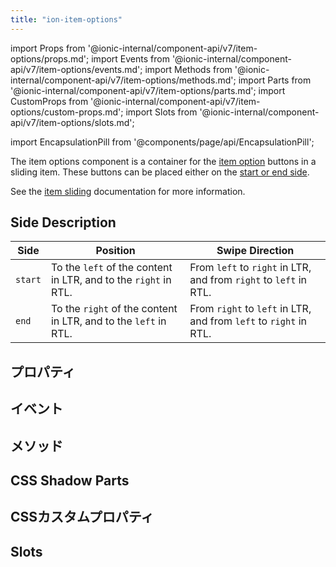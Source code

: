 ```yaml
---
title: "ion-item-options"
---
```

import Props from '@ionic-internal/component-api/v7/item-options/props.md';
import Events from '@ionic-internal/component-api/v7/item-options/events.md';
import Methods from '@ionic-internal/component-api/v7/item-options/methods.md';
import Parts from '@ionic-internal/component-api/v7/item-options/parts.md';
import CustomProps from '@ionic-internal/component-api/v7/item-options/custom-props.md';
import Slots from '@ionic-internal/component-api/v7/item-options/slots.md';

<head>
  <title>ion-item-options: Option Button Components for Ionic Apps</title>
  <meta name="description" content="ion-item-optionsはion-item-slidingのためのものです。このオプションボタンは、開始側と終了側のどちらにも配置することができます。Ionicアプリでの使用については、こちらをご覧ください。" />
</head>

import EncapsulationPill from '@components/page/api/EncapsulationPill';


The item options component is a container for the [item option](./item-option) buttons in a sliding item. These buttons can be placed either on the [start or end side](#side-description).

See the [item sliding](./item-sliding) documentation for more information.


## Side Description

| Side    | Position                                                        | Swipe Direction                                                   |
|---------|-----------------------------------------------------------------|-------------------------------------------------------------------|
| `start` | To the `left` of the content in LTR, and to the `right` in RTL. | From `left` to `right` in LTR, and from `right` to `left` in RTL. |
| `end`   | To the `right` of the content in LTR, and to the `left` in RTL. | From `right` to `left` in LTR, and from `left` to `right` in RTL. |




## プロパティ
<Props />

## イベント
<Events />

## メソッド
<Methods />

## CSS Shadow Parts
<Parts />

## CSSカスタムプロパティ
<CustomProps />

## Slots
<Slots />
